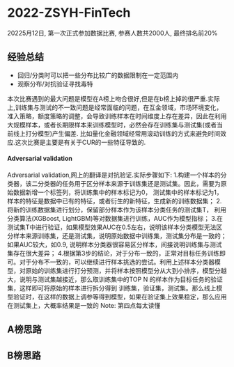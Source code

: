 # 2022-ZSYH-FinTech
20225月12日, 第一次正式参加数据比赛, 参赛人数共2000人, 最终排名前20%

## 经验总结
- 回归/分类时可以把一些分布比较广的数据限制在一定范围内
- 观察分布/对抗验证寻找毒特

本次比赛遇到的最大问题是模型在A榜上吻合很好,但是在b榜上掉的很严重.实际上,训练集与测试的不一致问题是经常面临的问题，在互金领域，市场环境变化，准入策略，额度策略的调整，会导致训练样本在时间维度上存在差异，因此在利用大规模样本，或者长期限样本来训练模型时，必然会存在训练集与测试集(或者当前线上打分模型)产生偏差. 比如量化金融领域经常用滚动训练的方式来避免时间效应.这次比赛是主要是有关于CUR的一些特征导致的.

#### Adversarial validation
Adversarial validation,网上的翻译是对抗验证.实际步骤如下:
1.构建一个样本的分类器，该二分类器的任务用于区分样本来源于训练集还是测试集。因此，需要为原始数据新增一个标签列，将训练集中的样本标记为0， 测试集中的样本标记为1，样本的特征是数据中已有的特征，或者衍生的新特征，生成新的训练数据集；
2.将新的训练数据集进行划分，保留部分样本作为该样本分类任务的测试集T， 利用分类算法(XGBoost, LightGBM)等对数据集进行训练，AUC作为模型指标；
3.在测试集T中进行验证，如果模型效果AUC在0.5左右，说明该样本分类模型无法区分样本来源训练集，还是测试集，说明原始数据中训练集，测试集分布是一致的；如果AUC较大，如0.9, 说明样本分类器很容易区分样本，间接说明训练集与测试集存在很大差异；
4.根据第3步的结论，对于分布一致的，正常对目标任务训练即可。对于分布不一致的，可以继续进行样本挑选的尝试。利用上述样本分类器模型，对原始的训练集进行打分预测，并将样本按照模型分从大到小排序，模型分越大，说明与测试集越接近，那么取训练集中的TOP N 的样本作为目标任务的验证集，这样即可将原始的样本进行拆分得到 训练集，验证集，测试集。那么线上模型验证时，在这样的数据上调参等得到模型，如果在验证集上效果稳定，那么应用在测试集上，大概率结果是一致的
Note: 第四点每太读懂


## A榜思路


## B榜思路
